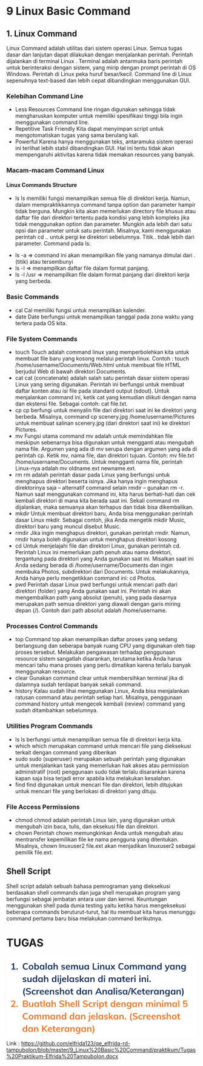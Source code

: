 # 9 Linux Basic Command
## 1. Linux Command
Linux Command adalah utilitas dari sistem operasi Linux. Semua tugas dasar dan lanjutan dapat dilakukan dengan menjalankan perintah. Perintah dijalankan di terminal Linux . Terminal adalah antarmuka baris perintah untuk berinteraksi dengan sistem, yang mirip dengan prompt perintah di OS Windows. Perintah di Linux peka huruf besar/kecil. Command line di Linux sepenuhnya text-based dan lebih cepat dibandingkan menggunakan GUI.
### Kelebihan Command Line
- Less Resources
Command line ringan digunakan sehingga tidak mengharuskan komputer untuk memiliki spesifikasi tinggi bila ingin menggunakan command line.
- Repetitive Task Friendly
Kita dapat menyimpan script untuk mengotomatiskan tugas yang sama berulang kali.
- Powerful
Karena hanya menggunakan teks, antaramuka sistem operasi ini terlihat lebih stabil dibandingkan GUI. Hal ini tentu tidak akan mempengaruhi aktivitas karena tidak memakan resources yang banyak. 

### Macam-macam Command Linux
#### Linux Commands Structure
- ls
ls memiliki fungsi menampilkan semua file di direktori kerja. Namun, dalam mempraktikkannya command tanpa option dan parameter hampir tidak berguna. Mungkin kita akan memerlukan directory file khusus atau daftar file dari direktori tertentu pada kondisi yang lebih kompleks jika tidak menggunakan option dan parameter. Mungkin ada lebih dari satu opsi dan parameter untuk satu perintah. Misalnya, kami menggunakan perintah cd .. untuk pergi ke direktori sebelumnya. Titik.. tidak lebih dari parameter.
Command pada ls:
* ls -a => command ini akan menampilkan file yang namanya dimulai dari . (titik) atau tersembunyi
* ls -l => menampilkan daftar file dalam format panjang.
* ls -l /usr => menampilkan file dalam format panjang dari direktori kerja yang berbeda.

### Basic Commands
- cal
Cal memiliki fungsi untuk menampilkan kalender.
- date
Date berfungsi untuk menampilkan tanggal pada zona waktu yang tertera pada OS kita.

### File System Commands
- touch
Touch adalah command linux yang memperbolehkan kita untuk membuat file baru yang kosong melalui perintah linux. Contoh : touch /home/username/Documents/Web.html untuk membuat file HTML berjudul Web di bawah direktori Documents.
- cat
cat (concatenate) adalah salah satu perintah dasar sistem operasi Linux yang sering digunakan. Perintah ini berfungsi untuk membuat daftar konten atau isi file pada standard output (sdout). Untuk menjalankan command ini, ketik cat yang kemudian diikuti dengan nama dan ekstensi file. Sebagai contoh: cat file.txt.
- cp
cp berfungi untuk menyalin file dari direktori saat ini ke direktori yang berbeda. Misalnya, command cp scenery.jpg /home/username/Pictures untuk membuat salinan scenery.jpg (dari direktori saat ini) ke direktori Pictures.
- mv
Fungsi utama command mv adalah untuk memindahkan file meskipun sebenarnya bisa digunakan untuk mengganti atau mengubah nama file. Argumen yang ada di mv serupa dengan argumen yang ada di perintah cp. Ketik mv, nama file, dan direktori tujuan. Contoh: mv file.txt /home/username/Documents. Untuk mengganti nama file, perintah Linux-nya adalah mv oldname.ext newname.ext.
- rm 
rm adalah perintah dasar pada Linux yang berfungsi untuk menghapus direktori beserta isinya. Jika hanya ingin menghapus direktorinya saja – alternatif command selain rmdir – gunakan rm -r. Namun saat menggunakan command ini, kita harus berhati-hati dan cek kembali direktori di mana kita berada saat ini. Sekali command rm dijalankan, maka semuanya akan terhapus dan tidak bisa dikembalikan.
- mkdir
Untuk membuat direktori baru, Anda bisa menggunakan perintah dasar Linux mkdir. Sebagai contoh, jika Anda mengetik mkdir Music, direktori baru yang muncul disebut Music.
- rmdir
Jika ingin menghapus direktori, gunakan perintah rmdir. Namun, rmdir hanya boleh digunakan untuk menghapus direktori kosong
- cd
Untuk menjelajahi file dan direktori Linux, gunakan perintah cd. Perintah Linux ini memerlukan path penuh atau nama direktori, tergantung pada direktori yang Anda gunakan saat ini. Misalkan saat ini Anda sedang berada di /home/username/Documents dan ingin membuka Photos, subdirektori dari Documents. Untuk melakukannya, Anda hanya perlu mengetikkan command ini: cd Photos.
- pwd
Perintah dasar Linux pwd berfungsi untuk mencari path dari direktori (folder) yang Anda gunakan saat ini. Perintah ini akan mengembalikan path yang absolut (penuh), yang pada dasarnya merupakan path semua direktori yang diawali dengan garis miring depan (/). Contoh dari path absolut adalah /home/username.

### Processes Control Commands
- top
Command top akan menampilkan daftar proses yang sedang berlangsung dan seberapa banyak ruang CPU yang digunakan oleh tiap proses tersebut. Melakukan pengawasan terhadap penggunaan resource sistem sangatlah disarankan, terutama ketika Anda harus mencari tahu mana proses yang perlu dimatikan karena terlalu banyak menggunakan resource.
- clear
Gunakan command clear untuk membersihkan terminal jika di dalamnya sudah terdapat banyak sekali command.
- history
Kalau sudah lihai menggunakan Linux, Anda bisa menjalankan ratusan command atau perintah setiap hari. Misalnya, penggunaan command history untuk mengecek kembali (review) command yang sudah ditambahkan sebelumnya.

### Utilities Program Commands
- ls
ls berfungsi untuk menampilkan semua file di direktori kerja kita.
- which
which merupakan command untuk mencari file yang dieksekusi terkait dengan command yang diberikan
- sudo
sudo (superuser) merupakan sebuah perintah yang digunakan untuk menjalankan task yang memerlukan hak akses atau permission adminstratif (root) penggunaan sudo tidak terlalu disarankan karena kapan saja bisa terjadi error apabila kita melakukan kesalahan.
- find
find digunakan untuk mencari file dan direktori, lebih ditujukan untuk mencari file yang berlokasi di direktori yang dituju.

### File Access Permissions
- chmod
chmod adalah perintah Linux lain, yang digunakan untuk mengubah izin baca, tulis, dan eksekusi file dan direktori.
- chown
Perintah chown memungkinkan Anda untuk mengubah atau mentransfer kepemilikan file ke nama pengguna yang ditentukan. Misalnya, chown linuxuser2 file.ext akan menjadikan linuxuser2 sebagai pemilik file.ext.

## Shell Script
Shell script adalah sebuah bahasa pemrograman yang dieksekusi berdasakan shell commands dan juga shell merupakan program yang berfungsi sebagai jembatan antara user dan kernel. 
Keuntungan menggunakan shell pada dunia testing yaitu ketika harus mengeksekusi beberapa commands beruturut-turut, hal itu membuat kita harus menunggu command pertama baru bisa melakukan command berikutnya. 

# TUGAS
![This is an image](https://github.com/elfrida123/qe_elfrida-rd-tampubolon/blob/master/9_Linux%20Basic%20Command/screenshots/Tugas.PNG)
Link : https://github.com/elfrida123/qe_elfrida-rd-tampubolon/blob/master/9_Linux%20Basic%20Command/praktikum/Tugas%20Praktikum-Elfrida%20Tampubolon.docx
